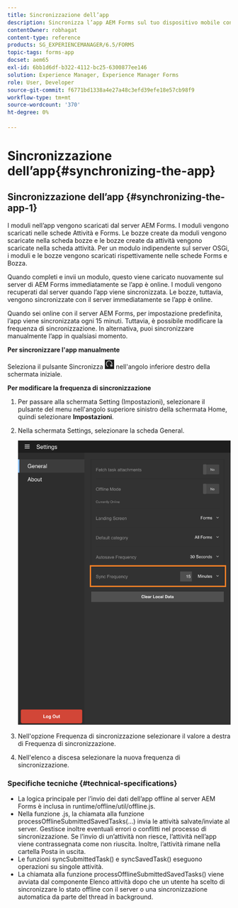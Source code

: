 ```yaml
---
title: Sincronizzazione dell’app
description: Sincronizza l’app AEM Forms sul tuo dispositivo mobile con il server AEM Forms.
contentOwner: robhagat
content-type: reference
products: SG_EXPERIENCEMANAGER/6.5/FORMS
topic-tags: forms-app
docset: aem65
exl-id: 6bb1d6df-b322-4112-bc25-6300877ee146
solution: Experience Manager, Experience Manager Forms
role: User, Developer
source-git-commit: f6771bd1338a4e27a48c3efd39efe18e57cb98f9
workflow-type: tm+mt
source-wordcount: '370'
ht-degree: 0%

---
```


# Sincronizzazione dell’app{#synchronizing-the-app}

## Sincronizzazione dell’app {#synchronizing-the-app-1}

I moduli nell’app vengono scaricati dal server AEM Forms. I moduli vengono scaricati nelle schede Attività e Forms. Le bozze create da moduli vengono scaricate nella scheda bozze e le bozze create da attività vengono scaricate nella scheda attività. Per un modulo indipendente sul server OSGi, i moduli e le bozze vengono scaricati rispettivamente nelle schede Forms e Bozza.

Quando completi e invii un modulo, questo viene caricato nuovamente sul server di AEM Forms immediatamente se l’app è online. I moduli vengono recuperati dal server quando l’app viene sincronizzata. Le bozze, tuttavia, vengono sincronizzate con il server immediatamente se l’app è online.

Quando sei online con il server AEM Forms, per impostazione predefinita, l’app viene sincronizzata ogni 15 minuti. Tuttavia, è possibile modificare la frequenza di sincronizzazione. In alternativa, puoi sincronizzare manualmente l’app in qualsiasi momento.

**Per sincronizzare l&#39;app manualmente**

Seleziona il pulsante Sincronizza ![sync-app](assets/sync-app.png) nell&#39;angolo inferiore destro della schermata iniziale.

**Per modificare la frequenza di sincronizzazione**

1. Per passare alla schermata Setting (Impostazioni), selezionare il pulsante del menu nell&#39;angolo superiore sinistro della schermata Home, quindi selezionare **Impostazioni**.
1. Nella schermata Settings, selezionare la scheda General.

   ![Impostazione della frequenza di sincronizzazione nella finestra Impostazioni generali](assets/gen-settings-2.png)

1. Nell&#39;opzione Frequenza di sincronizzazione selezionare il valore a destra di Frequenza di sincronizzazione.
1. Nell&#39;elenco a discesa selezionare la nuova frequenza di sincronizzazione.

### Specifiche tecniche {#technical-specifications}

* La logica principale per l’invio dei dati dell’app offline al server AEM Forms è inclusa in runtime/offline/util/offline.js.
* Nella funzione .js, la chiamata alla funzione processOfflineSubmittedSavedTasks(...) invia le attività salvate/inviate al server. Gestisce inoltre eventuali errori o conflitti nel processo di sincronizzazione. Se l’invio di un’attività non riesce, l’attività nell’app viene contrassegnata come non riuscita. Inoltre, l’attività rimane nella cartella Posta in uscita.
* Le funzioni syncSubmittedTask() e syncSavedTask() eseguono operazioni su singole attività.
* La chiamata alla funzione processOfflineSubmittedSavedTasks() viene avviata dal componente Elenco attività dopo che un utente ha scelto di sincronizzare lo stato offline con il server o una sincronizzazione automatica da parte del thread in background.
